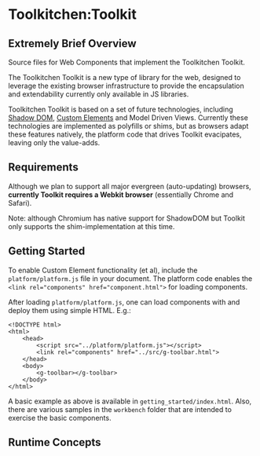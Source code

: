 # Toolkitchen:Toolkit

## Extremely Brief Overview

Source files for Web Components that implement the Toolkitchen Toolkit.

The Toolkitchen Toolkit is a new type of library for the web, designed to leverage the existing browser infrastructure to provide the encapsulation and extendability currently only available in JS libraries.

Toolkitchen Toolkit is based on a set of future technologies, including [Shadow DOM](https://dvcs.w3.org/hg/webcomponents/raw-file/tip/spec/shadow/index.html), [Custom Elements](https://dvcs.w3.org/hg/webcomponents/raw-file/tip/spec/custom/index.html) and Model Driven Views. Currently these technologies are implemented as polyfills or shims, but as browsers adapt these features natively, the platform code that drives Toolkit evacipates, leaving only the value-adds.

## Requirements

Although we plan to support all major evergreen (auto-updating) browsers, **currently Toolkit requires a Webkit browser** (essentially Chrome and Safari). 

Note: although Chromium has native support for ShadowDOM but Toolkit only supports the shim-implementation at this time.

## Getting Started

To enable Custom Element functionality (et al), include the `platform/platform.js` file in your document. The platform code enables the `<link rel="components" href="component.html">` for loading components.

After loading `platform/platform.js`, one can load components with <link> and deploy them using simple HTML. E.g.:

	<!DOCTYPE html>
	<html>
  		<head>
    		<script src="../platform/platform.js"></script>
		    <link rel="components" href="../src/g-toolbar.html">
  		</head>
  		<body>
			<g-toolbar></g-toolbar>
  		</body>
	</html>

A basic example as above is available in `getting_started/index.html`. Also, there are various samples in the `workbench` folder that are intended to exercise the basic components.

## Runtime Concepts